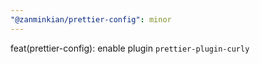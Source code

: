 ```yaml
---
"@zanminkian/prettier-config": minor
---
```


feat(prettier-config): enable plugin `prettier-plugin-curly`
